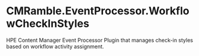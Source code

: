 # CMRamble.EventProcessor.WorkflowCheckInStyles
HPE Content Manager Event Processor Plugin that manages check-in styles based on workflow activity assignment.
